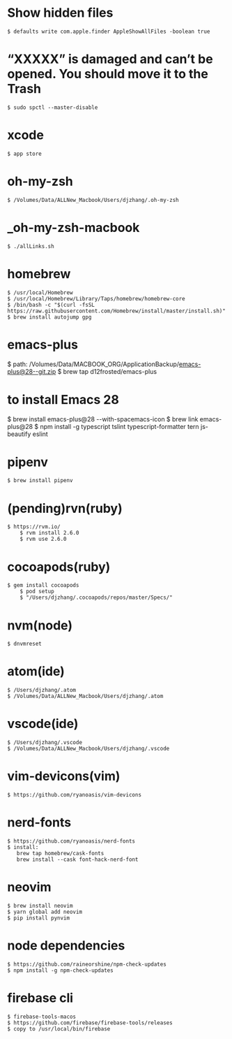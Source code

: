 # Show hidden files
    $ defaults write com.apple.finder AppleShowAllFiles -boolean true

# “XXXXX” is damaged and can’t be opened. You should move it to the Trash
    $ sudo spctl --master-disable

# xcode
    $ app store

# oh-my-zsh
    $ /Volumes/Data/ALLNew_Macbook/Users/djzhang/.oh-my-zsh

#  _oh-my-zsh-macbook
    $ ./allLinks.sh

# homebrew
    $ /usr/local/Homebrew
    $ /usr/local/Homebrew/Library/Taps/homebrew/homebrew-core
    $ /bin/bash -c "$(curl -fsSL https://raw.githubusercontent.com/Homebrew/install/master/install.sh)"
    $ brew install autojump gpg

# emacs-plus
  $ path: /Volumes/Data/MACBOOK_ORG/ApplicationBackup/emacs-plus@28--git.zip
  $ brew tap d12frosted/emacs-plus
  # to install Emacs 28
  $ brew install emacs-plus@28 --with-spacemacs-icon
  $ brew link emacs-plus@28
  $ npm install -g typescript tslint typescript-formatter tern js-beautify eslint 

# pipenv
    $ brew install pipenv

# (pending)rvn(ruby)
    $ https://rvm.io/
		$ rvm install 2.6.0
		$ rvm use 2.6.0

# cocoapods(ruby)
    $ gem install cocoapods
		$ pod setup
		$ "/Users/djzhang/.cocoapods/repos/master/Specs/"

# nvm(node)
    $ dnvmreset

# atom(ide)
    $ /Users/djzhang/.atom
    $ /Volumes/Data/ALLNew_Macbook/Users/djzhang/.atom

# vscode(ide)
    $ /Users/djzhang/.vscode
    $ /Volumes/Data/ALLNew_Macbook/Users/djzhang/.vscode

# vim-devicons(vim)
    $ https://github.com/ryanoasis/vim-devicons

#  nerd-fonts
    $ https://github.com/ryanoasis/nerd-fonts
    $ install:
       brew tap homebrew/cask-fonts
       brew install --cask font-hack-nerd-font

# neovim
    $ brew install neovim
    $ yarn global add neovim
    $ pip install pynvim

# node dependencies
    $ https://github.com/raineorshine/npm-check-updates    
    $ npm install -g npm-check-updates

# firebase cli
    $ firebase-tools-macos
    $ https://github.com/firebase/firebase-tools/releases
    $ copy to /usr/local/bin/firebase

